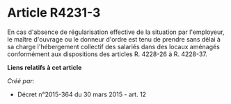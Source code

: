 # Article R4231-3

En cas d'absence de régularisation effective de la situation par l'employeur, le maître d'ouvrage ou le donneur d'ordre est
tenu de prendre sans délai à sa charge l'hébergement collectif des salariés dans des locaux aménagés conformément aux
dispositions des articles R. 4228-26 à R. 4228-37.

**Liens relatifs à cet article**

_Créé par_:

  - Décret n°2015-364 du 30 mars 2015 - art. 12

